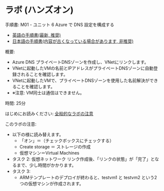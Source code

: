 # ラボ (ハンズオン)

手順書: M01 - ユニット 6 Azure で DNS 設定を構成する
- [英語の手順書(最新, 推奨)](https://github.com/MicrosoftLearning/AZ-700-Designing-and-Implementing-Microsoft-Azure-Networking-Solutions/blob/master/Instructions/Exercises/M01-Unit%206%20Configure%20DNS%20settings%20in%20Azure.md)
- [日本語の手順書(内容が古くなっている場合があります, 非推奨)](https://github.com/MicrosoftLearning/AZ-700-Designing-and-Implementing-Microsoft-Azure-Networking-Solutions.ja-jp/blob/main/Instructions/Exercises/M01-Unit%206%20Configure%20DNS%20settings%20in%20Azure.md)

概要:
- Azure DNS プライベートDNSゾーンを作成し、VNetにリンクします。
- VNetに起動したVMの名前とIPアドレスがプライベートDNSゾーンに自動登録されることを確認します。
- VNetに起動したVMで、プライベートDNSゾーンを使用した名前解決ができることを確認します。
- ※注意: VM同士は通信はできません。

時間: 25分

はじめにお読みください: [全般的なラボの注意](lab.md)

このラボの注意:
- 以下の様に読み替えます。
  - 「オン」＝（チェックボックスにチェックする）
  - Create storage ＝ ストレージの作成
  - 仮想マシン＝Virtual Machines
- タスク 2: 仮想ネットワーク リンク作成後、「リンクの状態」が「完了」となるまで、少し時間がかかります。
- タスク 3:
  - ARMテンプレートのデプロイが終わると、testvm1 と testvm2 という2つの仮想マシンが作成されます。
